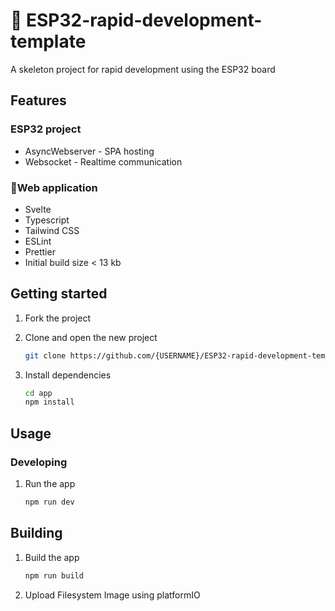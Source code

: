 # 🚀 ESP32-rapid-development-template

A skeleton project for rapid development using the ESP32 board

## Features

### ESP32 project

- AsyncWebserver - SPA hosting
- Websocket - Realtime communication

### 📲Web application

- Svelte
- Typescript
- Tailwind CSS
- ESLint
- Prettier
- Initial build size < 13 kb

## Getting started

1. Fork the project

1. Clone and open the new project

   ```sh
   git clone https://github.com/{USERNAME}/ESP32-rapid-development-template
   ```

1. Install dependencies

   ```sh
   cd app
   npm install
   ```

## Usage

### Developing

1. Run the app

   ```sh
   npm run dev
   ```

## Building

1. Build the app

   ```sh
   npm run build
   ```

1. Upload Filesystem Image using platformIO
